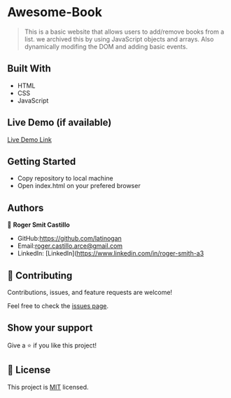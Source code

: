# Awesome-Book

> This is a basic website that allows users to add/remove books from a list. we archived this by using JavaScript objects and arrays. Also dynamically modifing the DOM and adding basic events.

## Built With
- HTML
- CSS
- JavaScript

## Live Demo (if available)

[Live Demo Link](https://latinogan.github.io/Awesome-Book/)


## Getting Started

- Copy repository to local machine
- Open index.html on your prefered browser

## Authors

👤 **Roger Smit Castillo**

- GitHub:https://github.com/latinogan
- Email:roger.castillo.arce@gmail.com 
- LinkedIn: [LinkedIn](https://www.linkedin.com/in/roger-smith-a3


## 🤝 Contributing

Contributions, issues, and feature requests are welcome!

Feel free to check the [issues page](../../issues/).

## Show your support

Give a ⭐️ if you like this project!

## 📝 License

This project is [MIT](./MIT.md) licensed.